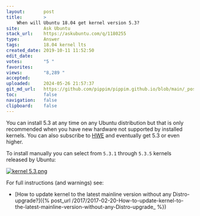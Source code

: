 ```yaml
---
layout:       post
title:        >
    When will Ubuntu 18.04 get kernel version 5.3?
site:         Ask Ubuntu
stack_url:    https://askubuntu.com/q/1180255
type:         Answer
tags:         18.04 kernel lts
created_date: 2019-10-11 11:52:50
edit_date:    
votes:        "5 "
favorites:    
views:        "8,289 "
accepted:     
uploaded:     2024-05-26 21:57:37
git_md_url:   https://github.com/pippim/pippim.github.io/blob/main/_posts/2019/2019-10-11-When-will-Ubuntu-18.04-get-kernel-version-5.3_.md
toc:          false
navigation:   false
clipboard:    false
---
```


You can install 5.3 at any time on any Ubuntu distribution but that is only recommended when you have new hardware not supported by installed kernels. You can also subscribe to [HWE][1] and eventually get 5.3 or even higher.

To install manually you can select from `5.3.1` through `5.3.5` kernels released by Ubuntu:

[![kernel 5.3.png][2]][2]

For full instructions (and warnings) see:

- [How to update kernel to the latest mainline version without any Distro-upgrade?]({% post_url /2017/2017-02-20-How-to-update-kernel-to-the-latest-mainline-version-without-any-Distro-upgrade_ %})


  [1]: https://wiki.ubuntu.com/Kernel/LTSEnablementStack
  [2]: https://i.sstatic.net/O3gVM.png
